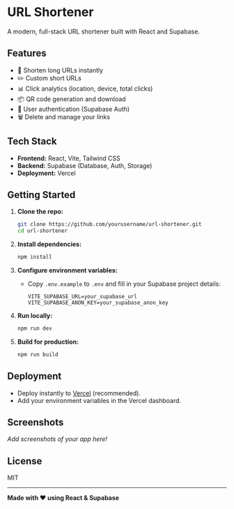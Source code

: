 # URL Shortener

A modern, full-stack URL shortener built with React and Supabase.

## Features

- 🔗 Shorten long URLs instantly
- ✏️ Custom short URLs
- 📊 Click analytics (location, device, total clicks)
- 📦 QR code generation and download
- 🧑 User authentication (Supabase Auth)
- 🗑️ Delete and manage your links

## Tech Stack

- **Frontend:** React, Vite, Tailwind CSS
- **Backend:** Supabase (Database, Auth, Storage)
- **Deployment:** Vercel

## Getting Started

1. **Clone the repo:**
   ```bash
   git clone https://github.com/yourusername/url-shortener.git
   cd url-shortener
   ```

2. **Install dependencies:**
   ```bash
   npm install
   ```

3. **Configure environment variables:**
   - Copy `.env.example` to `.env` and fill in your Supabase project details:
     ```
     VITE_SUPABASE_URL=your_supabase_url
     VITE_SUPABASE_ANON_KEY=your_supabase_anon_key
     ```

4. **Run locally:**
   ```bash
   npm run dev
   ```

5. **Build for production:**
   ```bash
   npm run build
   ```

## Deployment

- Deploy instantly to [Vercel](https://vercel.com/) (recommended).
- Add your environment variables in the Vercel dashboard.

## Screenshots

_Add screenshots of your app here!_

## License

MIT

---

**Made with ❤️ using React & Supabase**
